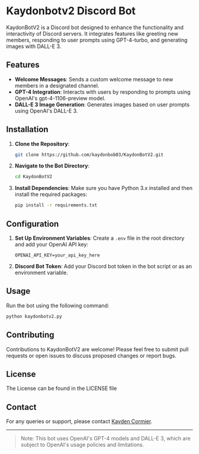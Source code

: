 # Kaydonbotv2 Discord Bot

KaydonBotV2 is a Discord bot designed to enhance the functionality and interactivity of Discord servers. It integrates features like greeting new members, responding to user prompts using GPT-4-turbo, and generating images with DALL-E 3.

## Features

- **Welcome Messages**: Sends a custom welcome message to new members in a designated channel.
- **GPT-4 Integration**: Interacts with users by responding to prompts using OpenAI's gpt-4-1106-preview model.
- **DALL-E 3 Image Generation**: Generates images based on user prompts using OpenAI's DALL-E 3.

## Installation

1. **Clone the Repository**:
   ```bash
   git clone https://github.com/kaydonbob03/KaydonBotV2.git
   ```
2. **Navigate to the Bot Directory**:
   ```bash
   cd KaydonBotV2
   ```
3. **Install Dependencies**:
   Make sure you have Python 3.x installed and then install the required packages:
   ```bash
   pip install -r requirements.txt
   ```

## Configuration

1. **Set Up Environment Variables**:
   Create a `.env` file in the root directory and add your OpenAI API key:
   ```
   OPENAI_API_KEY=your_api_key_here
   ```
2. **Discord Bot Token**:
   Add your Discord bot token in the bot script or as an environment variable.

## Usage

Run the bot using the following command:
```bash
python kaydonbotv2.py
```

## Contributing

Contributions to KaydonBotV2 are welcome! Please feel free to submit pull requests or open issues to discuss proposed changes or report bugs.

## License

The License can be found in the LICENSE file

## Contact

For any queries or support, please contact [Kayden Cormier](MAILTO:Kaydonbob03@gmail.com).

---

> Note: This bot uses OpenAI's GPT-4 models and DALL-E 3, which are subject to OpenAI's usage policies and limitations.
